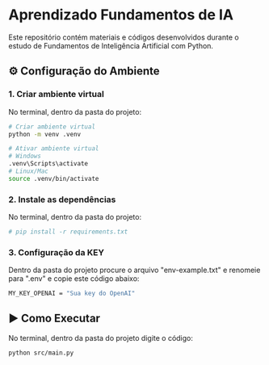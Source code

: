 # Aprendizado Fundamentos de IA

Este repositório contém materiais e códigos desenvolvidos durante o estudo de Fundamentos de Inteligência Artificial com Python.

## ⚙️ Configuração do Ambiente

### 1. Criar ambiente virtual
No terminal, dentro da pasta do projeto:

```bash
# Criar ambiente virtual
python -m venv .venv

# Ativar ambiente virtual
# Windows
.venv\Scripts\activate
# Linux/Mac
source .venv/bin/activate
```
### 2. Instale as dependências
No terminal, dentro da pasta do projeto:

```bash
# pip install -r requirements.txt
```

### 3. Configuração da KEY
Dentro da pasta do projeto procure o arquivo "env-example.txt" e renomeie para ".env" e copie este código abaixo:

``` bash
MY_KEY_OPENAI = "Sua key do OpenAI"
```

## ▶️ Como Executar
No terminal, dentro da pasta do projeto digite o código:
``` bash
python src/main.py
```
